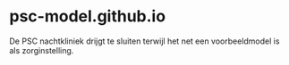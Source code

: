 # psc-model.github.io
De PSC nachtkliniek drijgt te sluiten terwijl het net een voorbeeldmodel is als zorginstelling.
